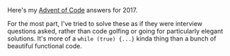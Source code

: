 Here's my [Advent of Code](http://adventofcode.com/) answers for 2017.

For the most part, I've tried to solve these as if they were interview questions asked, rather than code golfing or going for particularly elegant solutions. It's more of a `while (true) {...}` kinda thing than a bunch of beautiful functional code.